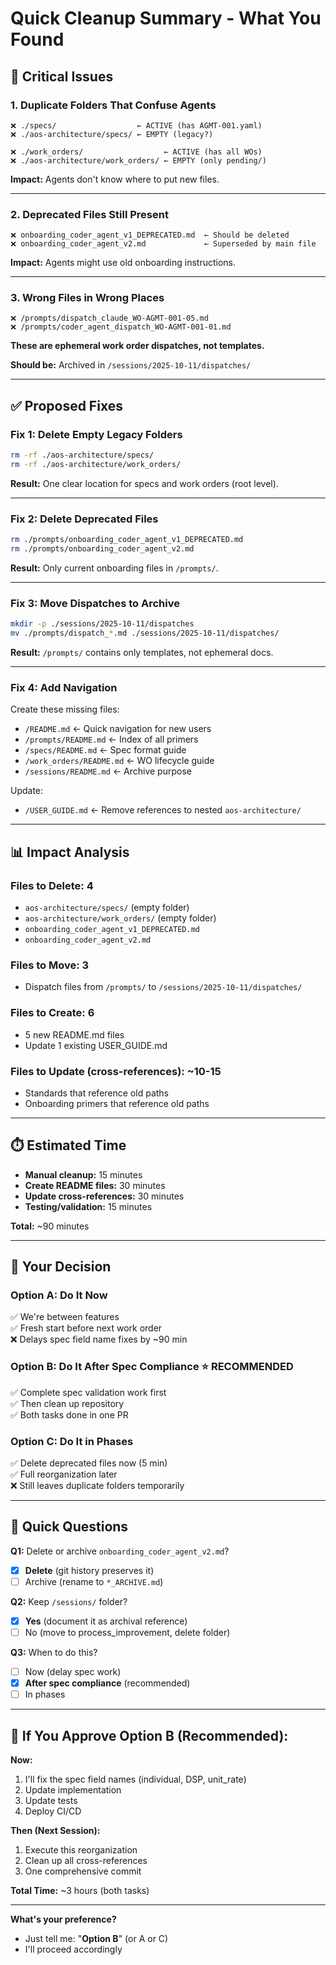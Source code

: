 # Quick Cleanup Summary - What You Found

## 🔴 **Critical Issues**

### 1. **Duplicate Folders That Confuse Agents**
```
❌ ./specs/                  ← ACTIVE (has AGMT-001.yaml)
❌ ./aos-architecture/specs/ ← EMPTY (legacy?)

❌ ./work_orders/                  ← ACTIVE (has all WOs)
❌ ./aos-architecture/work_orders/ ← EMPTY (only pending/)
```
**Impact:** Agents don't know where to put new files.

---

### 2. **Deprecated Files Still Present**
```
❌ onboarding_coder_agent_v1_DEPRECATED.md  ← Should be deleted
❌ onboarding_coder_agent_v2.md             ← Superseded by main file
```
**Impact:** Agents might use old onboarding instructions.

---

### 3. **Wrong Files in Wrong Places**
```
❌ /prompts/dispatch_claude_WO-AGMT-001-05.md
❌ /prompts/coder_agent_dispatch_WO-AGMT-001-01.md
```
**These are ephemeral work order dispatches, not templates.**

**Should be:** Archived in `/sessions/2025-10-11/dispatches/`

---

## ✅ **Proposed Fixes**

### **Fix 1: Delete Empty Legacy Folders**
```bash
rm -rf ./aos-architecture/specs/
rm -rf ./aos-architecture/work_orders/
```
**Result:** One clear location for specs and work orders (root level).

---

### **Fix 2: Delete Deprecated Files**
```bash
rm ./prompts/onboarding_coder_agent_v1_DEPRECATED.md
rm ./prompts/onboarding_coder_agent_v2.md
```
**Result:** Only current onboarding files in `/prompts/`.

---

### **Fix 3: Move Dispatches to Archive**
```bash
mkdir -p ./sessions/2025-10-11/dispatches
mv ./prompts/dispatch_*.md ./sessions/2025-10-11/dispatches/
```
**Result:** `/prompts/` contains only templates, not ephemeral docs.

---

### **Fix 4: Add Navigation**
Create these missing files:
- `/README.md` ← Quick navigation for new users
- `/prompts/README.md` ← Index of all primers
- `/specs/README.md` ← Spec format guide
- `/work_orders/README.md` ← WO lifecycle guide
- `/sessions/README.md` ← Archive purpose

Update:
- `/USER_GUIDE.md` ← Remove references to nested `aos-architecture/`

---

## 📊 **Impact Analysis**

### **Files to Delete:** 4
- `aos-architecture/specs/` (empty folder)
- `aos-architecture/work_orders/` (empty folder)
- `onboarding_coder_agent_v1_DEPRECATED.md`
- `onboarding_coder_agent_v2.md`

### **Files to Move:** 3
- Dispatch files from `/prompts/` to `/sessions/2025-10-11/dispatches/`

### **Files to Create:** 6
- 5 new README.md files
- Update 1 existing USER_GUIDE.md

### **Files to Update (cross-references):** ~10-15
- Standards that reference old paths
- Onboarding primers that reference old paths

---

## ⏱️ **Estimated Time**

- **Manual cleanup:** 15 minutes
- **Create README files:** 30 minutes
- **Update cross-references:** 30 minutes
- **Testing/validation:** 15 minutes

**Total:** ~90 minutes

---

## 🎯 **Your Decision**

### **Option A: Do It Now**
✅ We're between features  
✅ Fresh start before next work order  
❌ Delays spec field name fixes by ~90 min

### **Option B: Do It After Spec Compliance** ⭐ RECOMMENDED
✅ Complete spec validation work first  
✅ Then clean up repository  
✅ Both tasks done in one PR

### **Option C: Do It in Phases**
✅ Delete deprecated files now (5 min)  
✅ Full reorganization later  
❌ Still leaves duplicate folders temporarily

---

## 📝 **Quick Questions**

**Q1:** Delete or archive `onboarding_coder_agent_v2.md`?
- [x] **Delete** (git history preserves it)
- [ ] Archive (rename to `*_ARCHIVE.md`)

**Q2:** Keep `/sessions/` folder?
- [x] **Yes** (document it as archival reference)
- [ ] No (move to process_improvement, delete folder)

**Q3:** When to do this?
- [ ] Now (delay spec work)
- [x] **After spec compliance** (recommended)
- [ ] In phases

---

## 🚀 **If You Approve Option B (Recommended):**

**Now:**
1. I'll fix the spec field names (individual, DSP, unit_rate)
2. Update implementation
3. Update tests
4. Deploy CI/CD

**Then (Next Session):**
1. Execute this reorganization
2. Clean up all cross-references
3. One comprehensive commit

**Total Time:** ~3 hours (both tasks)

---

**What's your preference?**
- Just tell me: "**Option B**" (or A or C)
- I'll proceed accordingly

